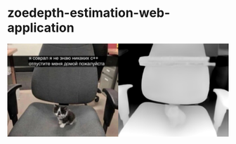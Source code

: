 # zoedepth-estimation-web-application

![alt text](https://github.com/Corvuvr/zoedepth-estimation-web-application/blob/main/uploads/hat.png?raw=true)
